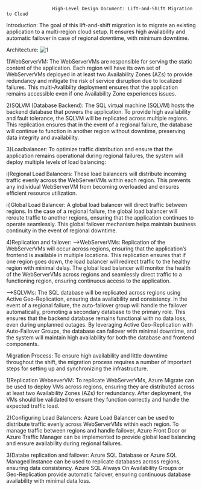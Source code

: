                      High-Level Design Document: Lift-and-Shift Migration to Cloud

Introduction:
The goal of this lift-and-shift migration is to migrate an existing application to a multi-region cloud setup. It ensures high availability and automatic failover in case of regional downtime, with minimum downtime.

Architecture:
![1](https://github.com/user-attachments/assets/8cc71b77-c762-4f8d-b37d-36edad0d2a88)

1)WebServerVM: The WebServerVMs are responsible for serving the static content of the application. Each region will have its own set of WebServerVMs deployed in at least two Availability Zones (AZs) to provide redundancy and mitigate the risk of service disruption due to localized failures. This multi-Avalibilty deployment ensures that the application remains accessible even if one Availability Zone experiences issues.

2)SQLVM (Database Backend): The SQL virtual machine (SQLVM) hosts the backend database that powers the application. To provide high availability and fault tolerance, the SQLVM will be replicated across multiple regions. This replication ensures that in the event of a regional failure, the database will continue to function in another region without downtime, preserving data integrity and availability.

3)Loadbalancer: To optimize traffic distribution and ensure that the application remains operational during regional failures, the system will deploy multiple levels of load balancing:

  i)Regional Load Balancers: These load balancers will distribute incoming traffic evenly across the WebServerVMs within each region. This prevents any individual WebServerVM from becoming overloaded and ensures 
    efficient resource utilization.

 ii)Global Load Balancer: A global load balancer will direct traffic between regions. In the case of a regional failure, the global load balancer will reroute traffic to another regions, ensuring that the 
   application continues to operate seamlessly. This global failover mechanism helps maintain business continuity in the event of regional downtime.

4)Replication and failover:
-->WebServerVMs: Replication of the WebServerVMs will occur across regions, ensuring that the application’s frontend is available in multiple locations. This replication ensures that if one region goes down, the load balancer will redirect traffic to the healthy region with minimal delay. The global load balancer will monitor the health of the WebServerVMs across regions and seamlessly direct traffic to a functioning region, ensuring continuous access to the application.

-->SQLVMs: The SQL database will be replicated across regions using Active Geo-Replication, ensuring data availability and consistency. In the event of a regional failure, the auto-failover group will handle the failover automatically, promoting a secondary database to the primary role. This ensures that the backend database remains functional with no data loss, even during unplanned outages. By leveraging Active Geo-Replication with Auto-Failover Groups, the database can failover with minimal downtime, and the system will maintain high availability for both the database and frontend components.

Migration Process: To ensure high availability and little downtime throughout the shift, the migration process requires a number of important steps for setting up and synchronizing the infrastructure.

1)Replication WebseverVM: To replicate WebServerVMs, Azure Migrate can be used to deploy VMs across regions, ensuring they are distributed across at least two Availability Zones (AZs) for redundancy. After deployment, the VMs should be validated to ensure they function correctly and handle the expected traffic load.

2)Configuring Load Balancers:  Azure Load Balancer can be used to distribute traffic evenly across WebServerVMs within each region. To manage traffic between regions and handle failover, Azure Front Door or Azure Traffic Manager can be implemented to provide global load balancing and ensure availability during regional failures.

3)Databe replication and failover: Azure SQL Database or Azure SQL Managed Instance can be used to replicate databases across regions, ensuring data consistency. Azure SQL Always On Availability Groups or Geo-Replication provide automatic failover, ensuring continuous database availability with minimal data loss.




